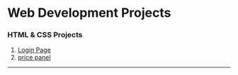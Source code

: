 #                                              **Web Development Projects** 


<h3>HTML & CSS Projects</h3>  

1. [Login Page](https://dujalsawarkar.github.io/Web-Dev-Projects/loginpage/)
2. [price panel](https://dujalsawarkar.github.io/Web-Dev-Projects/Price%20Panel/)
<hr>
